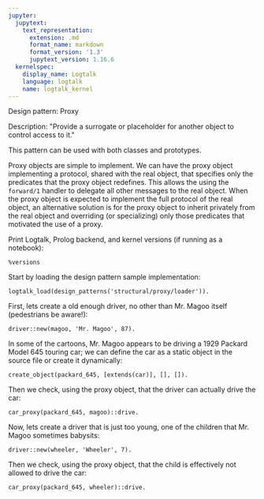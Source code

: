 ```yaml
---
jupyter:
  jupytext:
    text_representation:
      extension: .md
      format_name: markdown
      format_version: '1.3'
      jupytext_version: 1.16.6
  kernelspec:
    display_name: Logtalk
    language: logtalk
    name: logtalk_kernel
---
```


<!--
________________________________________________________________________

This file is part of Logtalk <https://logtalk.org/>  
SPDX-FileCopyrightText: 1998-2025 Paulo Moura <pmoura@logtalk.org>  
SPDX-License-Identifier: Apache-2.0

Licensed under the Apache License, Version 2.0 (the "License");
you may not use this file except in compliance with the License.
You may obtain a copy of the License at

    http://www.apache.org/licenses/LICENSE-2.0

Unless required by applicable law or agreed to in writing, software
distributed under the License is distributed on an "AS IS" BASIS,
WITHOUT WARRANTIES OR CONDITIONS OF ANY KIND, either express or implied.
See the License for the specific language governing permissions and
limitations under the License.
________________________________________________________________________
-->

Design pattern:
	Proxy

Description:
	"Provide a surrogate or placeholder for another object to control
	access to it."

This pattern can be used with both classes and prototypes.

Proxy objects are simple to implement. We can have the proxy object
implementing a protocol, shared with the real object, that specifies
only the predicates that the proxy object redefines. This allows the
using the `forward/1` handler to delegate all other messages to the
real object. When the proxy object is expected to implement the full
protocol of the real object, an alternative solution is for the proxy
object to inherit privately from the real object and overriding (or
specializing) only those predicates that motivated the use of a proxy.

Print Logtalk, Prolog backend, and kernel versions (if running as a notebook):

```logtalk
%versions
```

Start by loading the design pattern sample implementation:

```logtalk
logtalk_load(design_patterns('structural/proxy/loader')).
```

First, lets create a old enough driver, no other than Mr. Magoo itself
(pedestrians be aware!):

```logtalk
driver::new(magoo, 'Mr. Magoo', 87).
```

<!--
true.
-->

In some of the cartoons, Mr. Magoo appears to be driving a 1929 Packard
Model 645 touring car; we can define the car as a static object in the
source file or create it dynamically:

```logtalk
create_object(packard_645, [extends(car)], [], []).
```

<!--
true.
-->

Then we check, using the proxy object, that the driver can actually
drive the car:

```logtalk
car_proxy(packard_645, magoo)::drive.
```

<!--
Car has been driven!

true.
-->

Now, lets create a driver that is just too young, one of the children
that Mr. Magoo sometimes babysits:

```logtalk
driver::new(wheeler, 'Wheeler', 7).
```

<!--
true.
-->

Then we check, using the proxy object, that the child is effectively not
allowed to drive the car:

```logtalk
car_proxy(packard_645, wheeler)::drive.
```

<!--
Sorry, Wheeler is too young to drive!

true.
-->
